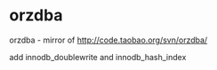 # orzdba

orzdba - mirror of http://code.taobao.org/svn/orzdba/

add innodb_doublewrite and innodb_hash_index
